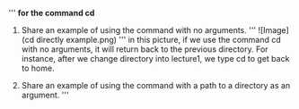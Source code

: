 '''
**for the command cd**
1. Share an example of using the command with no arguments.
'''
![Image](cd directly example.png)
'''
in this picture, if we use the command cd with no arguments, it will return back to the previous directory. For instance, after we change directory into lecture1, we type cd to get back to home.

2. Share an example of using the command with a path to a directory as an argument.
'''
